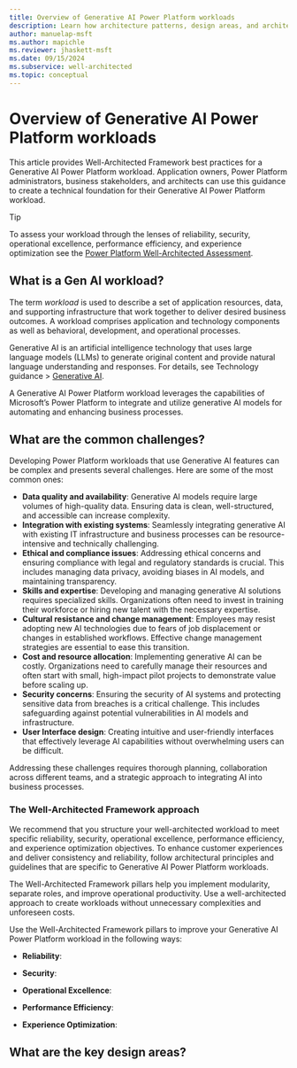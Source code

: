```yaml
---
title: Overview of Generative AI Power Platform workloads
description: Learn how architecture patterns, design areas, and architecture layers relate to well-architected Power Platform workloads that use generative AI features
author: manuelap-msft
ms.author: mapichle
ms.reviewer: jhaskett-msft
ms.date: 09/15/2024
ms.subservice: well-architected
ms.topic: conceptual
---
```


# Overview of Generative AI Power Platform workloads

This article provides Well-Architected Framework best practices for a Generative AI Power Platform workload. Application owners, Power Platform administrators, business stakeholders, and architects can use this guidance to create a technical foundation for their Generative AI Power Platform workload.

>[!TIP]
>To assess your workload through the lenses of reliability, security, operational excellence, performance efficiency, and experience optimization see the [Power Platform Well-Architected Assessment](https://aka.ms/powa/assessment).

## What is a Gen AI workload?

The term _workload_ is used to describe a set of application resources, data, and supporting infrastructure that work together to deliver desired business outcomes. A workload comprises application and technology components as well as behavioral, development, and operational processes.

Generative AI is an artificial intelligence technology that uses large language models (LLMs) to generate original content and provide natural language understanding and responses. For details, see Technology guidance > [Generative AI](/ai/playbook/technology-guidance/generative-ai/).

A Generative AI Power Platform workload leverages the capabilities of Microsoft’s Power Platform to integrate and utilize generative AI models for automating and enhancing business processes.

## What are the common challenges?

Developing Power Platform workloads that use Generative AI features can be complex and presents several challenges. Here are some of the most common ones:

- **Data quality and availability**: Generative AI models require large volumes of high-quality data. Ensuring data is clean, well-structured, and accessible can increase complexity.
- **Integration with existing systems**: Seamlessly integrating generative AI with existing IT infrastructure and business processes can be resource-intensive and technically challenging.
- **Ethical and compliance issues**: Addressing ethical concerns and ensuring compliance with legal and regulatory standards is crucial. This includes managing data privacy, avoiding biases in AI models, and maintaining transparency.
- **Skills and expertise**: Developing and managing generative AI solutions requires specialized skills. Organizations often need to invest in training their workforce or hiring new talent with the necessary expertise.
- **Cultural resistance and change management**: Employees may resist adopting new AI technologies due to fears of job displacement or changes in established workflows. Effective change management strategies are essential to ease this transition.
- **Cost and resource allocation**: Implementing generative AI can be costly. Organizations need to carefully manage their resources and often start with small, high-impact pilot projects to demonstrate value before scaling up.
- **Security concerns**: Ensuring the security of AI systems and protecting sensitive data from breaches is a critical challenge. This includes safeguarding against potential vulnerabilities in AI models and infrastructure.
- **User Interface design**: Creating intuitive and user-friendly interfaces that effectively leverage AI capabilities without overwhelming users can be difficult.

Addressing these challenges requires thorough planning, collaboration across different teams, and a strategic approach to integrating AI into business processes.

### The Well-Architected Framework approach

We recommend that you structure your well-architected workload to meet specific reliability, security, operational excellence, performance efficiency, and experience optimization objectives. To enhance customer experiences and deliver consistency and reliability, follow architectural principles and guidelines that are specific to Generative AI Power Platform workloads.

The Well-Architected Framework pillars help you implement modularity, separate roles, and improve operational productivity. Use a well-architected approach to create workloads without unnecessary complexities and unforeseen costs.

Use the Well-Architected Framework pillars to improve your Generative AI Power Platform workload in the following ways:

- **Reliability**: 

- **Security**: 

- **Operational Excellence**: 

- **Performance Efficiency**: 

- **Experience Optimization**:

## What are the key design areas?